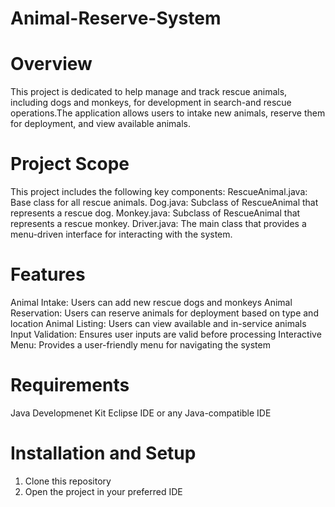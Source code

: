 # Animal-Reserve-System

# Overview
This project is dedicated to help manage and track rescue animals, including dogs and monkeys, for development in search-and rescue operations.The application allows users to intake new animals, reserve them for deployment, and view available animals.

# Project Scope
This project includes the following key components:
RescueAnimal.java: Base class for all rescue animals.
Dog.java: Subclass of RescueAnimal that represents a rescue dog.
Monkey.java: Subclass of RescueAnimal that represents a rescue monkey.
Driver.java: The main class that provides a menu-driven interface for interacting with the system.

# Features
Animal Intake: Users can add new rescue dogs and monkeys
Animal Reservation: Users can reserve animals for deployment based on type and location
Animal Listing: Users can view available and in-service animals
Input Validation: Ensures user inputs are valid before processing
Interactive Menu: Provides a user-friendly menu for navigating the system

# Requirements
Java Developmenet Kit
Eclipse IDE or any Java-compatible IDE

# Installation and Setup
1. Clone this repository
2. Open the project in your preferred IDE


   
